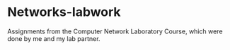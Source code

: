 # Networks-labwork
Assignments from the Computer Network Laboratory Course, which were done by me and my lab partner.
